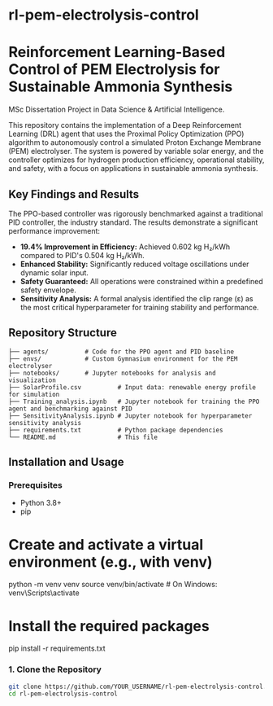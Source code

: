 # rl-pem-electrolysis-control
# Reinforcement Learning-Based Control of PEM Electrolysis for Sustainable Ammonia Synthesis

MSc Dissertation Project in Data Science & Artificial Intelligence.

This repository contains the implementation of a Deep Reinforcement Learning (DRL) agent that uses the Proximal Policy Optimization (PPO) algorithm to autonomously control a simulated Proton Exchange Membrane (PEM) electrolyser. The system is powered by variable solar energy, and the controller optimizes for hydrogen production efficiency, operational stability, and safety, with a focus on applications in sustainable ammonia synthesis.

## Key Findings and Results

The PPO-based controller was rigorously benchmarked against a traditional PID controller, the industry standard. The results demonstrate a significant performance improvement:

-   **19.4% Improvement in Efficiency:** Achieved 0.602 kg H₂/kWh compared to PID's 0.504 kg H₂/kWh.
-   **Enhanced Stability:** Significantly reduced voltage oscillations under dynamic solar input.
-   **Safety Guaranteed:** All operations were constrained within a predefined safety envelope.
-   **Sensitivity Analysis:** A formal analysis identified the clip range (ε) as the most critical hyperparameter for training stability and performance.

## Repository Structure

```
├── agents/          # Code for the PPO agent and PID baseline
├── envs/            # Custom Gymnasium environment for the PEM electrolyser
├── notebooks/       # Jupyter notebooks for analysis and visualization
├── SolarProfile.csv          # Input data: renewable energy profile for simulation
├── Training_analysis.ipynb   # Jupyter notebook for training the PPO agent and benchmarking against PID
├── SensitivityAnalysis.ipynb # Jupyter notebook for hyperparameter sensitivity analysis
├── requirements.txt          # Python package dependencies
└── README.md                 # This file
```
## Installation and Usage

### Prerequisites

-   Python 3.8+
-   pip
# Create and activate a virtual environment (e.g., with venv)
python -m venv venv
source venv/bin/activate  # On Windows: venv\Scripts\activate

# Install the required packages
pip install -r requirements.txt

### 1. Clone the Repository

```bash
git clone https://github.com/YOUR_USERNAME/rl-pem-electrolysis-control.git
cd rl-pem-electrolysis-control
